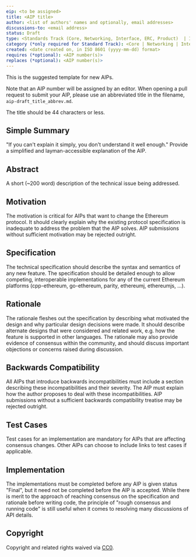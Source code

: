 ```yaml
---
eip: <to be assigned>
title: <AIP title>
author: <list of authors' names and optionally, email addresses>
discussions-to: <email address>
status: Draft
type: <Standards Track (Core, Networking, Interface, ERC, Product)  | Informational | Meta>
category (*only required for Standard Track): <Core | Networking | Interface | ERC | Product>
created: <date created on, in ISO 8601 (yyyy-mm-dd) format>
requires (*optional): <AIP number(s)>
replaces (*optional): <AIP number(s)>
---
```


This is the suggested template for new AIPs.

Note that an AIP number will be assigned by an editor. When opening a pull request to submit your AIP, please use an abbreviated title in the filename, `aip-draft_title_abbrev.md`.

The title should be 44 characters or less.

## Simple Summary
"If you can't explain it simply, you don't understand it well enough." Provide a simplified and layman-accessible explanation of the AIP.

## Abstract
A short (~200 word) description of the technical issue being addressed.

## Motivation
The motivation is critical for AIPs that want to change the Ethereum protocol. It should clearly explain why the existing protocol specification is inadequate to address the problem that the AIP solves. AIP submissions without sufficient motivation may be rejected outright.

## Specification
The technical specification should describe the syntax and semantics of any new feature. The specification should be detailed enough to allow competing, interoperable implementations for any of the current Ethereum platforms (cpp-ethereum, go-ethereum, parity, ethereumj, ethereumjs, ...).

## Rationale
The rationale fleshes out the specification by describing what motivated the design and why particular design decisions were made. It should describe alternate designs that were considered and related work, e.g. how the feature is supported in other languages. The rationale may also provide evidence of consensus within the community, and should discuss important objections or concerns raised during discussion.

## Backwards Compatibility
All AIPs that introduce backwards incompatibilities must include a section describing these incompatibilities and their severity. The AIP must explain how the author proposes to deal with these incompatibilities. AIP submissions without a sufficient backwards compatibility treatise may be rejected outright.

## Test Cases
Test cases for an implementation are mandatory for AIPs that are affecting consensus changes. Other AIPs can choose to include links to test cases if applicable.

## Implementation
The implementations must be completed before any AIP is given status "Final", but it need not be completed before the AIP is accepted. While there is merit to the approach of reaching consensus on the specification and rationale before writing code, the principle of "rough consensus and running code" is still useful when it comes to resolving many discussions of API details.

## Copyright
Copyright and related rights waived via [CC0](https://creativecommons.org/publicdomain/zero/1.0/).
